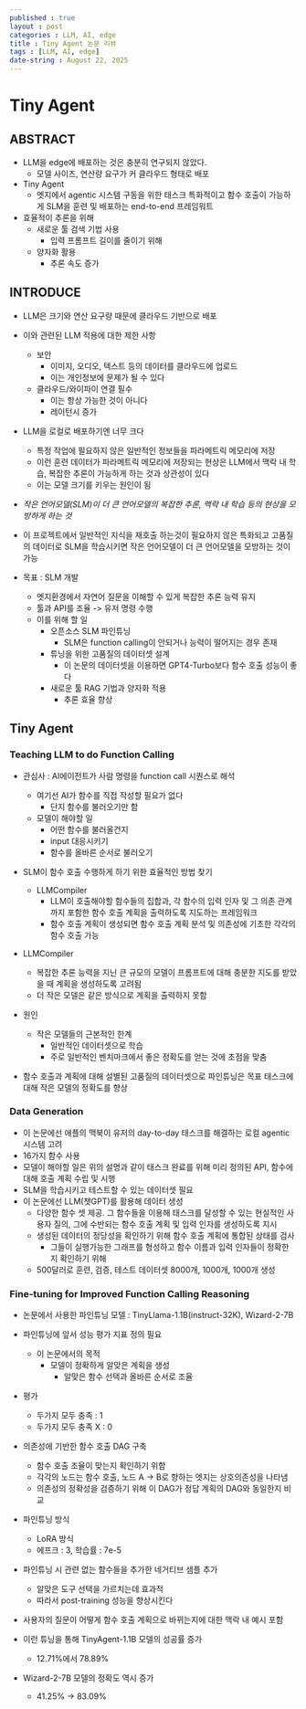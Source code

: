 ```yaml
---
published : true
layout : post
categories : LLM, AI, edge
title : Tiny Agent 논문 리뷰
tags : [LLM, AI, edge]
date-string : August 22, 2025
---
```


# Tiny Agent

## ABSTRACT
- LLM을 edge에 배포하는 것은 충분히 연구되지 않았다.
  - 모델 사이즈, 연산량 요구가 커 클라우드 형태로 배포
- Tiny Agent
  - 엣지에서 agentic 시스템 구동을 위한 태스크 특화적이고 함수 호출이 가능하게 SLM을 훈련 및 배포하는 end-to-end 프레임워트
- 효율적이 추론을 위해
  - 새로운 툴 검색 기법 사용
    - 입력 프롬프트 길이를 줄이기 위해
  - 양자화 활용
    - 추론 속도 증가

## INTRODUCE
- LLM은 크기와 연산 요구량 때문에 클라우드 기반으로 배포
- 이와 관련된 LLM 적용에 대한 제한 사항
  - 보안
    - 이미지, 오디오, 텍스트 등의 데이터를 클라우드에 업로드
    - 이는 개인정보에 문제가 될 수 있다
  - 클라우드/와이파이 연결 필수
    - 이는 항상 가능한 것이 아니다
    - 레이턴시 증가
- LLM을 로컬로 배포하기엔 너무 크다
  - 특정 작업에 필요하지 않은 일반적인 정보들을 파라메트릭 메모리에 저장
  - 이런 훈련 데이터가 파라메트릭 메모리에 저장되는 현상은 LLM에서 맥락 내 학습, 복잡한 추론이 가능하게 하는 것과 상관성이 있다
  - 이는 모델 크기를 키우는 원인이 됨

- _작은 언어모델(SLM)이 더 큰 언어모델의 복잡한 추론, 맥락 내 학습 등의 현상을 모방하게 하는 것_

- 이 프로젝트에서 일반적인 지식을 재호출 하는것이 필요하지 않은 특화되고 고품질의 데이터로 SLM을 학습시키면 작은 언어모델이 더 큰 언어모델을 모방하는 것이 가능

- 목표 : SLM 개발
  - 엣지환경에서 자연어 질문을 이해할 수 있게 복잡한 추론 능력 유지
  - 툴과 API를 조율 -> 유저 명령 수행
  - 이를 위해 할 일
    - 오픈소스 SLM 파인튜닝
      - SLM은 function calling이 안되거나 능력이 떨어지는 경우 존재
    - 튜닝을 위한 고품질의 데이터셋 설계
      - 이 논문의 데이터셋을 이용하면 GPT4-Turbo보다 함수 호출 성능이 좋다
    - 새로운 툴 RAG 기법과 양자화 적용
      - 추론 효율 향상

## Tiny Agent
### Teaching LLM to do Function Calling
- 관심사 : AI에이전트가 사람 명령을 function call 시퀀스로 해석
  - 여기선 AI가 함수를 직접 작성할 필요가 없다
    - 단지 함수를 불러오기만 함
  - 모델이 해야할 일
    - 어떤 함수를 불러올건지
    - input 대응시키기
    - 함수를 올바른 순서로 불러오기

- SLM이 함수 호출 수행하게 하기 위한 효율적인 방법 찾기
  - LLMCompiler
    - LLM이 호출해야할 함수들의 집합과, 각 함수의 입력 인자 및 그 의존 관계까지 포함한 함수 호출 계획을 출력하도록 지도하는 프레임워크
    - 함수 호출 계획이 생성되면 함수 호출 계획 분석 및 의존성에 기초한 각각의 함수 호출 가능

- LLMCompiler
  - 복잡한 추론 능력을 지닌 큰 규모의 모델이 프롬프트에 대해 충분한 지도를 받았을 때 계획을 생성하도록 고려됨
  - 더 작은 모델은 같은 방식으로 계획을 출력하지 못함

- 원인
  - 작은 모델들의 근본적인 한계
    - 일반적인 데이터셋으로 학습
    - 주로 일반적인 벤치마크에서 좋은 정확도를 얻는 것에 초점을 맞춤
- 함수 호출과 계획에 대해 설별된 고품질의 데이터셋으로 파인튜닝은 목표 태스크에 대해 작은 모델의 정확도를 향상

### Data Generation
- 이 논문에선 애플의 맥북이 유저의 day-to-day 태스크를 해결하는 로컬 agentic 시스템 고려
- 16가지 함수 사용
- 모델이 해야할 일은 위의 설명과 같이 태스크 완료를 위해 미리 정의된 API, 함수에 대해 호출 계획 수립 및 시행
- SLM을 학습시키고 테스트할 수 있는 데이터셋 필요
- 이 논문에선 LLM(챗GPT)를 활용해 데이터 생성
  - 다양한 함수 셋 제공. 그 함수들을 이용해 태스크를 달성할 수 있는 현실적인 사용자 질의, 그에 수반되는 함수 호출 계획 및 입력 인자를 생성하도록 지시
  - 생성된 데이터의 정당성을 확인하기 위해 함수 호출 계획에 통합된 상태를 검사
    - 그들이 실행가능한 그래프를 형성하고 함수 이름과 입력 인자들이 정확한 지 확인하기 위해
  - 500달러로 훈련, 검증, 테스트 데이터셋 8000개, 1000개, 1000개 생성

### Fine-tuning for Improved Function Calling Reasoning
- 논문에서 사용한 파인튜닝 모델 : TinyLlama-1.1B(instruct-32K), Wizard-2-7B
- 파인튜닝에 앞서 성능 평가 지표 정의 필요
  - 이 논문에서의 목적
    - 모델이 정확하게 알맞은 계획을 생성
      - 알맞은 함수 선택과 올바른 순서로 조율
- 평가
  - 두가지 모두 충족 : 1
  - 두가지 모두 충족 X : 0
- 의존성에 기반한 함수 호출 DAG 구축
  - 함수 호출 조율이 맞는지 확인하기 위함
  - 각각의 노드는 함수 호출, 노드 A -> B로 향하는 엣지는 상호의존성을 나타냄
  - 의존성의 정확성을 검증하기 위해 이 DAG가 정답 계획의 DAG와 동일한지 비교

- 파인튜닝 방식
  - LoRA 방식
  - 에프크 : 3, 학습률 : 7e-5

- 파인튜닝 시 관련 없는 함수들을 추가한 네거티브 샘플 추가
  - 알맞은 도구 선택을 가르치는데 효과적
  - 따라서 post-training 성능을 향상시킨다

- 사용자의 질문이 어떻게 함수 호출 계획으로 바뀌는지에 대한 맥락 내 예시 포함

- 이런 튜닝을 통해 TinyAgent-1.1B 모델의 성공률 증가
  - 12.71%에서 78.89%
- Wizard-2-7B 모델의 정확도 역시 증가
  - 41.25% -> 83.09%
